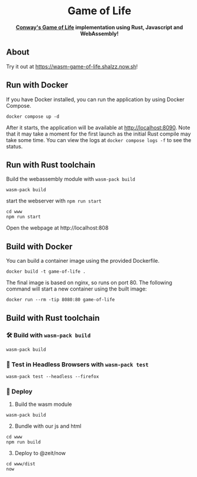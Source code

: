 <div align="center">

  <h1>Game of Life</h1>
  <strong><a href="https://en.wikipedia.org/wiki/Conway%27s_Game_of_Life">Conway's Game of Life</a> implementation using Rust, Javascript and WebAssembly!</strong>

</div>

## About

Try it out at <https://wasm-game-of-life.shalzz.now.sh>!

## Run with Docker

If you have Docker installed, you can run the application by using Docker Compose.

```
docker compose up -d
```

After it starts, the application will be available at [http://localhost:8090](http://localhost:8090). Note that it may take a moment for the first launch as the initial Rust compile may take some time. You can view the logs at `docker compose logs -f` to see the status.


## Run with Rust toolchain

Build the webassembly module with `wasm-pack build`

```
wasm-pack build
```

start the webserver with `npm run start`

```
cd www
npm run start
```

Open the webpage at http://localhost:808

## Build with Docker

You can build a container image using the provided Dockerfile.

```
docker build -t game-of-life .
```

The final image is based on nginx, so runs on port 80. The following command will start a new container using the built image:

```
docker run --rm -tip 8080:80 game-of-life
```


## Build with Rust toolchain

### 🛠️ Build with `wasm-pack build`

```
wasm-pack build
```

### 🔬 Test in Headless Browsers with `wasm-pack test`

```
wasm-pack test --headless --firefox
```

### 🎁 Deploy

1. Build the wasm module
```
wasm-pack build
```

2. Bundle with our js and html
```
cd www
npm run build
```

3. Deploy to @zeit/now
```
cd www/dist
now
```

